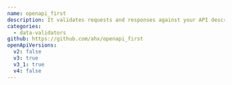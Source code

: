 ```yaml
---
name: openapi_first
description: It validates requests and responses against your API description using rack middlewares or a low-level interface. It gives you access to request parameters that are parsed exactly as described in your API description and produces useful customizable error responses if request validation fails.
categories:
  - data-validators
github: https://github.com/ahx/openapi_first
openApiVersions:
  v2: false
  v3: true
  v3_1: true
  v4: false
---
```

